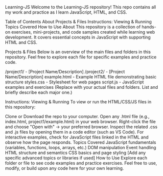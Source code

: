 
Learning-JS
Welcome to the Learning-JS repository!
This repo contains all my work and practice as I learn JavaScript, HTML, and CSS.

Table of Contents
About
Projects & Files
Instructions: Viewing & Running
Topics Covered
How to Use
About
This repository is a collection of hands-on exercises, mini-projects, and code samples created while learning web development. It covers essential concepts in JavaScript with supporting HTML and CSS.

Projects & Files
Below is an overview of the main files and folders in this repository.
Feel free to explore each file for specific examples and practice code.

/project1/ - [Project Name/Description]
/project2/ - [Project Name/Description]
example.html - Example HTML file demonstrating basic structure
styles.css - Stylesheet for web pages
script.js - JavaScript examples and exercises
(Replace with your actual files and folders. List and briefly describe each major one.)

Instructions: Viewing & Running
To view or run the HTML/CSS/JS files in this repository:

Clone or Download the repo to your computer.
Open any .html file (e.g., index.html, project1/example.html) in your web browser.
Right-click the file and choose "Open with" → your preferred browser.
Inspect the related .css and .js files by opening them in a code editor (such as VS Code).
For interactive examples, check for JavaScript files linked in the HTML and observe how the page responds.
Topics Covered
JavaScript fundamentals (variables, functions, loops, arrays, etc.)
DOM manipulation
Event handling
HTML structure and semantics
CSS basics and page styling
[Add any specific advanced topics or libraries if used]
How to Use
Explore each folder or file to see code examples and practice exercises.
Feel free to use, modify, or build upon any code here for your own learning.
